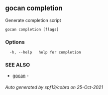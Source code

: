 ## gocan completion

Generate completion script

```
gocan completion [flags]
```

### Options

```
  -h, --help   help for completion
```

### SEE ALSO

* [gocan](gocan.md)	 - 

###### Auto generated by spf13/cobra on 25-Oct-2021
